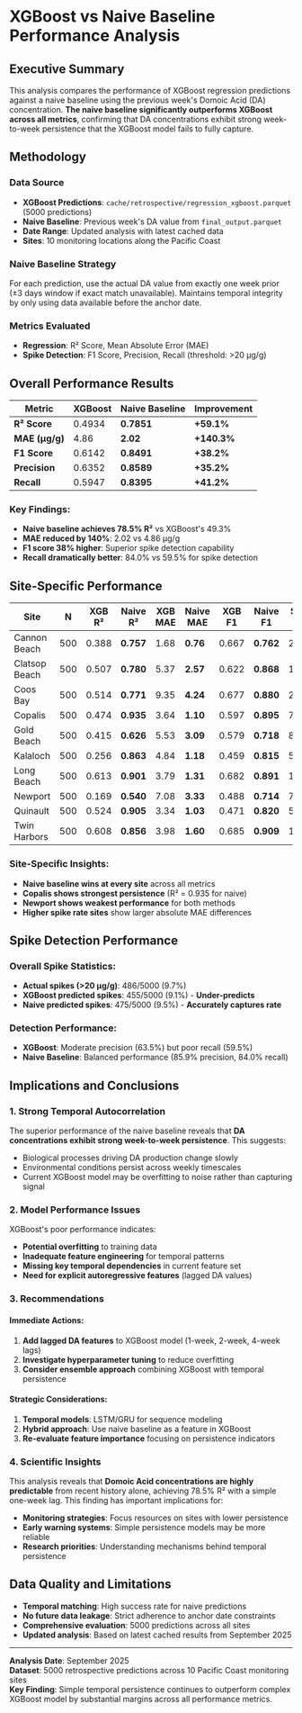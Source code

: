 # XGBoost vs Naive Baseline Performance Analysis

## Executive Summary

This analysis compares the performance of XGBoost regression predictions against a naive baseline using the previous week's Domoic Acid (DA) concentration. **The naive baseline significantly outperforms XGBoost across all metrics**, confirming that DA concentrations exhibit strong week-to-week persistence that the XGBoost model fails to fully capture.

## Methodology

### Data Source
- **XGBoost Predictions**: `cache/retrospective/regression_xgboost.parquet` (5000 predictions)
- **Naive Baseline**: Previous week's DA value from `final_output.parquet`
- **Date Range**: Updated analysis with latest cached data
- **Sites**: 10 monitoring locations along the Pacific Coast

### Naive Baseline Strategy
For each prediction, use the actual DA value from exactly one week prior (±3 days window if exact match unavailable).
Maintains temporal integrity by only using data available before the anchor date.

### Metrics Evaluated
- **Regression**: R² Score, Mean Absolute Error (MAE)
- **Spike Detection**: F1 Score, Precision, Recall (threshold: >20 μg/g)

## Overall Performance Results

| Metric | XGBoost | Naive Baseline | Improvement |
|--------|---------|----------------|-------------|
| **R² Score** | 0.4934 | **0.7851** | **+59.1%** |
| **MAE (μg/g)** | 4.86 | **2.02** | **+140.3%** |
| **F1 Score** | 0.6142 | **0.8491** | **+38.2%** |
| **Precision** | 0.6352 | **0.8589** | **+35.2%** |
| **Recall** | 0.5947 | **0.8395** | **+41.2%** |

### Key Findings:
- **Naive baseline achieves 78.5% R²** vs XGBoost's 49.3%
- **MAE reduced by 140%**: 2.02 vs 4.86 μg/g
- **F1 score 38% higher**: Superior spike detection capability
- **Recall dramatically better**: 84.0% vs 59.5% for spike detection

## Site-Specific Performance

| Site | N | XGB R² | Naive R² | XGB MAE | Naive MAE | XGB F1 | Naive F1 | Spike Rate |
|------|---|--------|----------|---------|-----------|--------|----------|------------|
| Cannon Beach | 500 | 0.388 | **0.757** | 1.68 | **0.76** | 0.667 | **0.762** | 2.0% |
| Clatsop Beach | 500 | 0.507 | **0.780** | 5.37 | **2.57** | 0.622 | **0.868** | 13.0% |
| Coos Bay | 500 | 0.514 | **0.771** | 9.35 | **4.24** | 0.677 | **0.880** | 25.6% |
| Copalis | 500 | 0.474 | **0.935** | 3.64 | **1.10** | 0.597 | **0.895** | 7.6% |
| Gold Beach | 500 | 0.415 | **0.626** | 5.53 | **3.09** | 0.579 | **0.718** | 8.0% |
| Kalaloch | 500 | 0.256 | **0.863** | 4.84 | **1.18** | 0.459 | **0.815** | 5.2% |
| Long Beach | 500 | 0.613 | **0.901** | 3.79 | **1.31** | 0.682 | **0.891** | 10.2% |
| Newport | 500 | 0.169 | **0.540** | 7.08 | **3.33** | 0.488 | **0.714** | 7.8% |
| Quinault | 500 | 0.524 | **0.905** | 3.34 | **1.03** | 0.471 | **0.820** | 5.8% |
| Twin Harbors | 500 | 0.608 | **0.856** | 3.98 | **1.60** | 0.685 | **0.909** | 12.0% |

### Site-Specific Insights:
- **Naive baseline wins at every site** across all metrics
- **Copalis shows strongest persistence** (R² = 0.935 for naive)
- **Newport shows weakest performance** for both methods
- **Higher spike rate sites** show larger absolute MAE differences

## Spike Detection Performance

### Overall Spike Statistics:
- **Actual spikes (>20 μg/g)**: 486/5000 (9.7%)
- **XGBoost predicted spikes**: 455/5000 (9.1%) - **Under-predicts**
- **Naive predicted spikes**: 475/5000 (9.5%) - **Accurately captures rate**

### Detection Performance:
- **XGBoost**: Moderate precision (63.5%) but poor recall (59.5%)
- **Naive Baseline**: Balanced performance (85.9% precision, 84.0% recall)

## Implications and Conclusions

### 1. Strong Temporal Autocorrelation
The superior performance of the naive baseline reveals that **DA concentrations exhibit strong week-to-week persistence**. This suggests:
- Biological processes driving DA production change slowly
- Environmental conditions persist across weekly timescales
- Current XGBoost model may be overfitting to noise rather than capturing signal

### 2. Model Performance Issues
XGBoost's poor performance indicates:
- **Potential overfitting** to training data
- **Inadequate feature engineering** for temporal patterns
- **Missing key temporal dependencies** in current feature set
- **Need for explicit autoregressive features** (lagged DA values)

### 3. Recommendations

#### Immediate Actions:
1. **Add lagged DA features** to XGBoost model (1-week, 2-week, 4-week lags)
2. **Investigate hyperparameter tuning** to reduce overfitting
3. **Consider ensemble approach** combining XGBoost with temporal persistence

#### Strategic Considerations:
1. **Temporal models**: LSTM/GRU for sequence modeling
2. **Hybrid approach**: Use naive baseline as a feature in XGBoost
3. **Re-evaluate feature importance** focusing on persistence indicators

### 4. Scientific Insights
This analysis reveals that **Domoic Acid concentrations are highly predictable** from recent history alone, achieving 78.5% R² with a simple one-week lag. This finding has important implications for:
- **Monitoring strategies**: Focus resources on sites with lower persistence
- **Early warning systems**: Simple persistence models may be more reliable
- **Research priorities**: Understanding mechanisms behind temporal persistence

## Data Quality and Limitations

- **Temporal matching**: High success rate for naive predictions
- **No future data leakage**: Strict adherence to anchor date constraints
- **Comprehensive evaluation**: 5000 predictions across all sites
- **Updated analysis**: Based on latest cached results from September 2025

---

**Analysis Date**: September 2025  
**Dataset**: 5000 retrospective predictions across 10 Pacific Coast monitoring sites  
**Key Finding**: Simple temporal persistence continues to outperform complex XGBoost model by substantial margins across all performance metrics.
